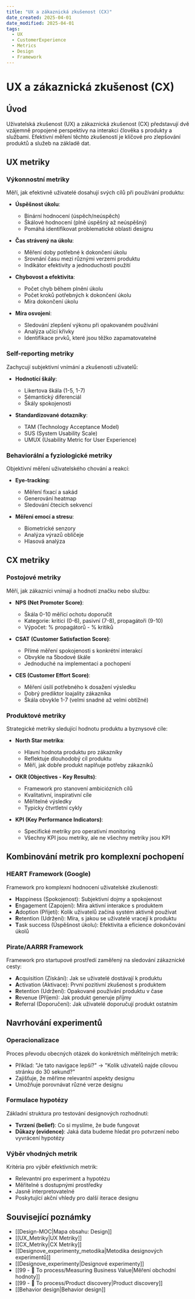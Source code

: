 ```yaml
---
title: "UX a zákaznická zkušenost (CX)"
date_created: 2025-04-01
date_modified: 2025-04-01
tags:
  - UX
  - CustomerExperience
  - Metrics
  - Design
  - Framework
---
```


# UX a zákaznická zkušenost (CX)

## Úvod
Uživatelská zkušenost (UX) a zákaznická zkušenost (CX) představují dvě vzájemně propojené perspektivy na interakci člověka s produkty a službami. Efektivní měření těchto zkušeností je klíčové pro zlepšování produktů a služeb na základě dat.

## UX metriky

### Výkonnostní metriky
Měří, jak efektivně uživatelé dosahují svých cílů při používání produktu:

- **Úspěšnost úkolu**: 
  - Binární hodnocení (úspěch/neúspěch)
  - Škálové hodnocení (plně úspěšný až neúspěšný)
  - Pomáhá identifikovat problematické oblasti designu

- **Čas strávený na úkolu**: 
  - Měření doby potřebné k dokončení úkolu
  - Srovnání času mezi různými verzemi produktu
  - Indikátor efektivity a jednoduchosti použití

- **Chybovost a efektivita**: 
  - Počet chyb během plnění úkolu
  - Počet kroků potřebných k dokončení úkolu
  - Míra dokončení úkolu

- **Míra osvojení**: 
  - Sledování zlepšení výkonu při opakovaném používání
  - Analýza učící křivky
  - Identifikace prvků, které jsou těžko zapamatovatelné

### Self-reporting metriky
Zachycují subjektivní vnímání a zkušenosti uživatelů:

- **Hodnotící škály**: 
  - Likertova škála (1-5, 1-7)
  - Sémantický diferenciál
  - Škály spokojenosti

- **Standardizované dotazníky**: 
  - TAM (Technology Acceptance Model)
  - SUS (System Usability Scale)
  - UMUX (Usability Metric for User Experience)

### Behaviorální a fyziologické metriky
Objektivní měření uživatelského chování a reakcí:

- **Eye-tracking**: 
  - Měření fixací a sakád
  - Generování heatmap
  - Sledování čtecích sekvencí

- **Měření emocí a stresu**: 
  - Biometrické senzory
  - Analýza výrazů obličeje
  - Hlasová analýza

## CX metriky

### Postojové metriky
Měří, jak zákazníci vnímají a hodnotí značku nebo službu:

- **NPS (Net Promoter Score)**: 
  - Škála 0-10 měřící ochotu doporučit
  - Kategorie: kritici (0-6), pasivní (7-8), propagátoři (9-10)
  - Výpočet: % propagátorů - % kritiků

- **CSAT (Customer Satisfaction Score)**: 
  - Přímé měření spokojenosti s konkrétní interakcí
  - Obvykle na 5bodové škále
  - Jednoduché na implementaci a pochopení

- **CES (Customer Effort Score)**: 
  - Měření úsilí potřebného k dosažení výsledku
  - Dobrý prediktor loajality zákazníka
  - Škála obvykle 1-7 (velmi snadné až velmi obtížné)

### Produktové metriky
Strategické metriky sledující hodnotu produktu a byznysové cíle:

- **North Star metrika**: 
  - Hlavní hodnota produktu pro zákazníky
  - Reflektuje dlouhodobý cíl produktu
  - Měří, jak dobře produkt naplňuje potřeby zákazníků

- **OKR (Objectives - Key Results)**: 
  - Framework pro stanovení ambiciózních cílů
  - Kvalitativní, inspirativní cíle
  - Měřitelné výsledky
  - Typicky čtvrtletní cykly

- **KPI (Key Performance Indicators)**: 
  - Specifické metriky pro operativní monitoring
  - Všechny KPI jsou metriky, ale ne všechny metriky jsou KPI

## Kombinování metrik pro komplexní pochopení

### HEART Framework (Google)
Framework pro komplexní hodnocení uživatelské zkušenosti:

- **H**appiness (Spokojenost): Subjektivní dojmy a spokojenost
- **E**ngagement (Zapojení): Míra aktivní interakce s produktem
- **A**doption (Přijetí): Kolik uživatelů začíná systém aktivně používat
- **R**etention (Udržení): Míra, s jakou se uživatelé vracejí k produktu
- **T**ask success (Úspěšnost úkolu): Efektivita a eficience dokončování úkolů

### Pirate/AARRR Framework
Framework pro startupové prostředí zaměřený na sledování zákaznické cesty:

- **A**cquisition (Získání): Jak se uživatelé dostávají k produktu
- **A**ctivation (Aktivace): První pozitivní zkušenost s produktem
- **R**etention (Udržení): Opakované používání produktu v čase
- **R**evenue (Příjem): Jak produkt generuje příjmy
- **R**eferral (Doporučení): Jak uživatelé doporučují produkt ostatním

## Navrhování experimentů

### Operacionalizace
Proces převodu obecných otázek do konkrétních měřitelných metrik:

- Příklad: "Je tato navigace lepší?" → "Kolik uživatelů najde cílovou stránku do 30 sekund?"
- Zajišťuje, že měříme relevantní aspekty designu
- Umožňuje porovnávat různé verze designu

### Formulace hypotézy
Základní struktura pro testování designových rozhodnutí:

- **Tvrzení (belief)**: Co si myslíme, že bude fungovat
- **Důkazy (evidence)**: Jaká data budeme hledat pro potvrzení nebo vyvrácení hypotézy

### Výběr vhodných metrik
Kritéria pro výběr efektivních metrik:

- Relevantní pro experiment a hypotézu
- Měřitelné s dostupnými prostředky
- Jasně interpretovatelné
- Poskytující akční vhledy pro další iterace designu

## Související poznámky
- [[Design-MOC|Mapa obsahu: Design]]
- [[UX_Metriky|UX Metriky]]
- [[CX_Metriky|CX Metriky]]
- [[Designove_experimenty_metodika|Metodika designových experimentů]]
- [[Designove_experimenty|Designové experimenty]]
- [[99 - 📄 To process/Measuring Business Value|Měření obchodní hodnoty]]
- [[99 - 📄 To process/Product discovery|Product discovery]]
- [[Behavior design|Behavior design]]
